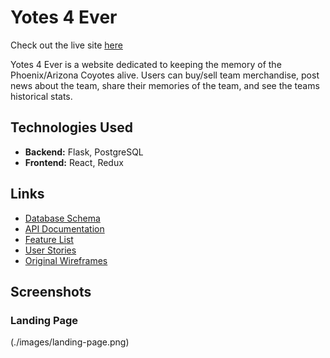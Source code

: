 # Yotes 4 Ever

Check out the live site [here](https://yotes-4-ever.onrender.com)

Yotes 4 Ever is a website dedicated to keeping the memory of the Phoenix/Arizona Coyotes alive. Users can buy/sell team merchandise, post news about the team, share their memories of the team, and see the teams historical stats.

## Technologies Used

-   **Backend:** Flask, PostgreSQL
-   **Frontend:** React, Redux

## Links
- [Database Schema](https://github.com/samcovert/yotes-4-ever/wiki/Database-Schema)
- [API Documentation](https://github.com/samcovert/yotes-4-ever/wiki/API-Documentation)
- [Feature List](https://github.com/samcovert/yotes-4-ever/wiki/Feature-List)
- [User Stories](https://github.com/samcovert/yotes-4-ever/wiki/User-Stories)
- [Original Wireframes](https://github.com/samcovert/yotes-4-ever/wiki/Wireframes)

## Screenshots
### Landing Page
(./images/landing-page.png)
